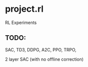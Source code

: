 # project.rl
RL Experiments 


## TODO:

SAC, TD3, DDPG, A2C, PPO, TRPO, 

2 layer SAC (with no offline correction)
